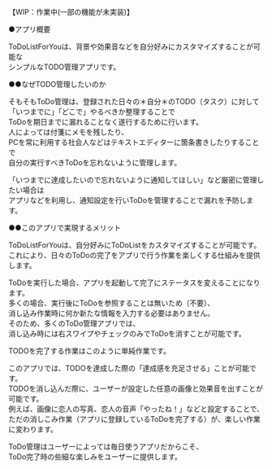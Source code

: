 【WIP：作業中(一部の機能が未実装)】

●アプリ概要

ToDoListForYouは、背景や効果音などを自分好みにカスタマイズすることが可能な<br>
シンプルなTODO管理アプリです。<br>

●●なぜTODO管理したいのか

そもそもToDo管理は、登録された日々の＊自分＊のTODO（タスク）に対して<br>
「いつまでに」「どこで」やるべきか整理することで<br>
ToDoを期日までに漏れることなく遂行するために行います。<br>
人によっては付箋にメモを残したり、<br>
PCを常に利用する社会人などはテキストエディターに箇条書きしたりすることで<br>
自分の実行すべきToDoを忘れないように管理します。<br>

「いつまでに達成したいので忘れないように通知してほしい」など厳密に管理したい場合は<br>
アプリなどを利用し、通知設定を行いToDoを管理することで漏れを予防します。<br>

●●このアプリで実現するメリット

ToDoListForYouは、自分好みにToDoListをカスタマイズすることが可能です。<br>
これにより、日々のToDoの完了をアプリで行う作業を楽しくする仕組みを提供します。<br>

ToDoを実行した場合、アプリを起動して完了にステータスを変えることになります。<br>
多くの場合、実行後にToDoを参照することは無いため（不要）、<br>
消し込み作業時に何か新たな情報を入力する必要はありません。<br>
そのため、多くのToDo管理アプリでは、<br>
消し込み時には右スワイプやチェックのみでToDoを消すことが可能です。<br>

TODOを完了する作業はこのように単純作業です。<br>

このアプリでは、TODOを達成した際の「達成感を充足させる」ことが可能です。<br>
TODOを消し込んだ際に、ユーザーが設定した任意の画像と効果音を出すことが可能です。<br>
例えば、画像に恋人の写真、恋人の音声「やったね！」などと設定することで、<br>
ただの消しこみ作業（アプリに登録しているToDoを完了する）が、楽しい作業に変わります。<br>

ToDo管理はユーザーによっては毎日使うアプリだからこそ、<br>
ToDo完了時の些細な楽しみをユーザーに提供します。<br>
